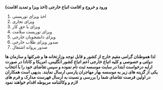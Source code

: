 **ورود و خروج و اقامت اتباع خارجی (اخذ ویزا و تمدید اقامت)**

1.  اخذ ویزای توریستی
2.  ویزای تجاری
3.  ویزای با حق کار
4.  ویزای توریست سلامت
5.  ویزای دانشجویان خارجی
6.  صدور ویزای طلاب خارجی
7.  صدور پروانه اشتغال

**لذا هموطنان گرامی مقیم خارج از کشور و قابل توجه وزارتخانه ها و شرکتها و سازمان ها دولتی و خصوصی و کلیه اتباع خارجی اعم اتباع کشور انگلیس، امریکا و کانادا در صورت ارایه درخواست ابتدا در سایت موسسه ثبت نام نموده و 
سپس تقاضای خود را با انتخاب یکی از گزینه های زیر به موسسه بهار مهاجران پارسی ارسال نمایند. بدیهی است همکاران در اولین فرصت تقاضای شما را بررسی و نسبت به ارسال فهرست مدارک و فرم های لازم و وکالتنامه مربوطه 
اقدام خواهند نمود**
